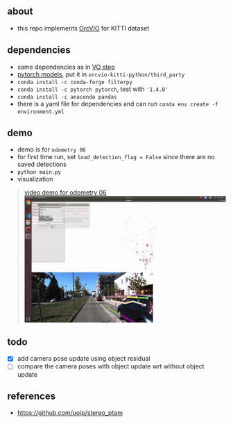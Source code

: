 ## about 

- this repo implements [OrcVIO](https://moshan.cf/orcvio_githubpage/) for KITTI dataset 

## dependencies 

- same dependencies as in [VO step](https://github.com/shanmo/kitti-vo-prediction)
- [pytorch models](https://github.com/moshanATucsd/orcvio_pytorch_models), put it in `orcvio-kitti-python/third_party`
- `conda install -c conda-forge filterpy`
- `conda install -c pytorch pytorch`, test with `'1.4.0'`
- `conda install -c anaconda pandas` 
- there is a yaml file for dependencies and can run `conda env create -f environment.yml` 

## demo 

- demo is for `odometry 06` 
- for first time run, set `load_detection_flag = False` since there are no saved detections 
- `python main.py`
- visualization 
> [video demo for odometry 06](https://youtu.be/763iztZBH0g)
![demo](assets/demo_06.gif) 

## todo 

- [x] add camera pose update using object residual
- [ ] compare the camera poses with object update wrt without object update

## references 

- https://github.com/uoip/stereo_ptam

